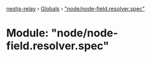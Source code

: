 [nestjs-relay](../README.md) › [Globals](../globals.md) › ["node/node-field.resolver.spec"](_node_node_field_resolver_spec_.md)

# Module: "node/node-field.resolver.spec"


